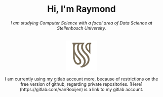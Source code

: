 <h1 align="center">Hi, I'm Raymond</h1> 
<h6 align="center">I am studying Computer Science with a focal area of Data Science at Stellenbosch University.</h6>
<p align="center">
  <img src="https://github.com/vanRooijen/vanRooijen/blob/main/quality_stellenbosch.png" width="100" title="Stellenbosch University Logo">
</p>

  <p align="center">I am currently using my gitlab account more, because of restrictions on the free version of github, regarding private repositories.
  [Here](https://gitlab.com/vanRooijen) is a link to my gitlab account.</p>
